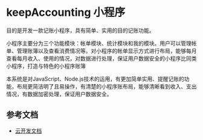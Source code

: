 # keepAccounting 小程序


目的是开发一款记账小程序，具有简单、实用的目的记账功能。

小程序主要分为三个功能模块：帐单模块、统计模块和我的模块。用户可以管理帐单、管理账簿以及查看消费情况等。对小程序的帐单显示方式进行布局，能够每月查看每月收入、使用的情况，对数据进行处理，保证用户数据安全的小程序比同类小程序，打造与特色的小程序账簿


本系统是对JavaScript、Node.js技术的运用，有更加简单实用、提醒记账的功能，布局更简洁明了且易操作，有清楚的小程序账布局，能够清晰看到收入、支出情况，有数据加密处理，保证用户数据安全。
## 参考文档

- [云开发文档](https://developers.weixin.qq.com/miniprogram/dev/wxcloud/basis/getting-started.html)


